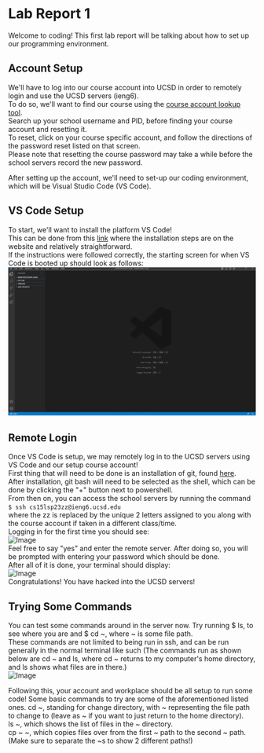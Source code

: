 # Lab Report 1  
Welcome to coding! This first lab report will be talking about how to set up our programming environment.  
## Account Setup  
We'll have to log into our course account into UCSD in order to remotely login and use the UCSD servers (ieng6).  
To do so, we'll want to find our course using the [course account lookup tool](https://sdacs.ucsd.edu/~icc/index.php).  
Search up your school username and PID, before finding your course account and resetting it.  
To reset, click on your course specific account, and follow the directions of the password reset listed on that screen.  
Please note that resetting the course password may take a while before the school servers record the new password.  
  
  
After setting up the account, we'll need to set-up our coding environment, which will be Visual Studio Code (VS Code).  
## VS Code Setup  
To start, we'll want to install the platform VS Code!  
This can be done from this [link](https://code.visualstudio.com/) where the installation steps are on the website and relatively straightforward.  
If the instructions were followed correctly, the starting screen for when VS Code is booted up should look as follows:  
![Image](VS_Lab1.PNG)  

## Remote Login  
Once VS Code is setup, we may remotely log in to the UCSD servers using VS Code and our setup course account!  
First thing that will need to be done is an installation of git, found [here](https://gitforwindows.org/).  
After installation, git bash will need to be selected as the shell, which can be done by clicking the "+" button next to powershell.  
From then on, you can access the school servers by running the command  
```$ ssh cs15lsp23zz@ieng6.ucsd.edu```   
where the zz is replaced by the unique 2 letters assigned to you along with the course account if taken in a different class/time.  
Logging in for the first time you should see:  
![Image](RemoteLogin1_Lab1.PNG)  
Feel free to say "yes" and enter the remote server. After doing so, you will be prompted with entering your password which should be done.  
After all of it is done, your terminal should display:  
![Image](RemoteLogin2_Lab1.PNG)  
Congratulations! You have hacked into the UCSD servers!
  
## Trying Some Commands  
You can test some commands around in the server now. Try running $ ls, to see where you are and $ cd ~, where ~ is some file path.  
These commands are not limited to being run in ssh, and can be run generally in the normal terminal like such (The commands run as shown below are cd ~ and ls, where cd ~ returns to my computer's home directory, and ls shows what files are in there.)   
![Image](Commands_Lab1.PNG)  
  
Following this, your account and workplace should be all setup to run some code!
Some basic commands to try are some of the aforementioned listed ones.
cd ~, standing for change directory, with ~ representing the file path to change to (leave as ~ if you want to just return to the home directory).   
ls ~, which shows the list of files in the ~ directory.  
cp ~ ~, which copies files over from the first ~ path to the second ~ path. (Make sure to separate the ~s to show 2 different paths!)  
